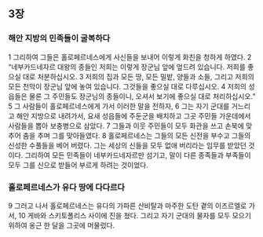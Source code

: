 ## 3장
### 해안 지방의 민족들이 굴복하다
1 그리하여 그들은 홀로페르네스에게 사신들을 보내어 이렇게 화친을 청하게 하였다.
2 “네부카드네자르 대왕의 종들인 저희는 이렇게 장군님 앞에 엎드려 있습니다. 저희를 좋으실 대로 처분하십시오.
3 저희의 집과 모든 땅, 모든 밀밭, 양들과 소들, 그리고 저희의 모든 천막이 장군님 앞에 놓여 있습니다. 그것들을 좋으실 대로 다루십시오.
4 저희의 성읍들은 물론 그 주민들도 장군님의 종들이니, 오셔서 보기에 좋으실 대로 처리하십시오.”
5 그 사람들이 홀로페르네스에게 가서 이러한 말을 전하자,
6 그는 자기 군대를 거느리고 해안 지방으로 내려가서, 요새 성읍들에 주둔군을 배치하고 그곳 주민들 가운데에서 사람들을 뽑아 보충병으로 삼았다.
7 그들과 이웃 주민들이 모두 화관을 쓰고 손북에 맞추어 춤을 추며 그를 맞아들였다.
8 홀로페르네스는 그들의 모든 신전을 부수고 그들의 신성한 수풀들을 베어 버렸다. 그는 세상의 신들을 모두 없애 버리라는 임무를 받았던 것이다. 그리하여 모든 민족들이 네부카드네자르만 섬기고, 말이 다른 종족들과 부족들이 모두 그를 신으로 받들어 부르게 하려는 것이었다.
### 홀로페르네스가 유다 땅에 다다르다
9 그러고 나서 홀로페르네스는 유다의 가파른 산비탈과 마주한 도탄 곁의 이즈르엘로 가서,
10 게바와 스키토폴리스 사이에 진을 쳤다. 그리고 자기 군대의 물자를 모두 모으기 위하여 옹근 한 달을 그곳에 머물렀다.
